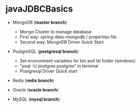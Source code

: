 # javaJDBCBasics

- MongoDB (**master branch**)

  - Mongo Cluster to manage database
  - First way: spring-data-mongodb / properties file
  - Second way: MongoDB Driver Quick Start

- PostgreSQL (**postgresql branch**)
  - Set environment variables for bin and lib folder (windows)
  - "psql -U postgres postgres" in terminal
  - Postgresql Driver Quick start

- Redis (**redis branch**)


- Oracle (**oracle branch**)

- MySQL (**mysql branch**)
